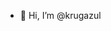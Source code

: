 - 👋 Hi, I’m @krugazul
<!---
- 👀 I’m interested in ...
- 🌱 I’m currently learning ...
- 💞️ I’m looking to collaborate on ...
- 📫 How to reach me ...
krugazul/krugazul is a ✨ special ✨ repository because its `README.md` (this file) appears on your GitHub profile.
You can click the Preview link to take a look at your changes.
--->
